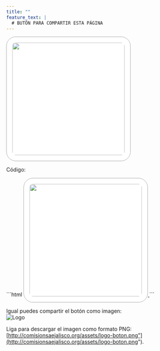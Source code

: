```yaml
---
title: ""
feature_text: |
  # BUTÓN PARA COMPARTIR ESTA PÁGINA
---
```



<style>
.change_bg{ background : #FFFFFF; }
.change_bg:hover { background : #F8F8F8; }
</style>
<a href="http://comisionsaejalisco.org/">
<img class="change_bg" src="http://comisionsaejalisco.org/assets/logo-boton.svg"
width="300px" style="border-radius: 25px; padding: 15px; border: 0.5px solid #A9A9A9">
</a>

<p>
Código: 
</p>
```html
<style>
.change_bg{ background : #FFFFFF; }
.change_bg:hover { background : #F8F8F8; }
</style>
<a href="http://comisionsaejalisco.org/">
<img class="change_bg" src="http://comisionsaejalisco.org/assets/logo-boton.svg"
width="300px" style="border-radius: 25px; padding: 15px; border: 0.5px solid #A9A9A9">
</a>
```

Igual puedes compartir el botón como imagen:  
![Logo](http://comisionsaejalisco.org/assets/logo-boton.png)

Liga para descargar el imagen como formato PNG: [http://comisionsaejalisco.org/assets/logo-boton.png"](http://comisionsaejalisco.org/assets/logo-boton.png").

